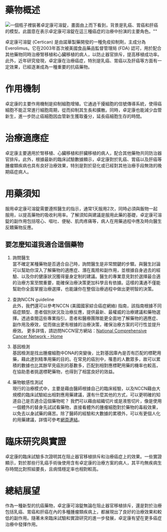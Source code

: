 # 藥物概述
![一個瓶子裡裝著卓定康可溶錠，畫面由上而下看到，背景是乳癌、胃癌和肝癌的模型。此圖意在表示卓定康可溶錠在這三種癌症的治療中扮演的主要角色。""](https://i.imgur.com/S386ymR.jpeg)

卓定康可溶錠 (Certican) 是由諾華製藥開發的一種免疫抑制劑，主成分為Everolimus。它在2003年首次被美國食品藥品監督管理局 (FDA) 認可，用於配合其他藥物同時治療腎移植和心臟移植的病人，以防止器官排斥，提高移植成功率。此外，近年研究發現，卓定康在治療癌症，特別是乳癌、胃癌以及肝癌等方面有一定效果，已經逐漸成為一種重要的抗癌藥物。

# 作用機制

卓定康的主要作用機制是抑制細胞增殖。它通過干擾細胞的信號傳導系統，使得癌細胞不能正常進行細胞周期，從而抑制其生長和擴散。同時，卓定康也能減少血管新生，進一步防止癌細胞因血管新生獲取養分，延長癌細胞生存的時間。

# 治療適應症

卓定康主要適用於腎移植、心臟移植和肝臟移植的病人，配合其他藥物共同防治器官排斥。此外，根據最新的臨床試驗數據顯示，卓定康對於乳癌、胃癌以及肝癌等腫瘤類疾病也具有良好治療效果，特別是對於惡化或已經對其他治療手段無效的晚期癌症病人。

# 用藥須知

服用卓定康可溶錠需要遵照醫生的指示，通常1天服用2次，同時必須與飯物一起服用，以提高藥物的吸收利用率。了解須知與建議是服用此藥的基礎，卓定康可溶錠的副作用包括噁心、嘔吐、便秘、肌肉疼痛等，病人在用藥過程中應及時向醫生反饋藥物反應。

## 要怎麼知道我適合這個藥物 

1. 詢問醫生  
當不確定某種藥物是否適合自己時，詢問醫生是非常關鍵的步驟。與醫生討論可以幫助你深入了解藥物的適應症、潛在風險和副作用，並根據自身過去的經驗、以及你的健康狀況獲得量身定制的建議。醫生的專業意見對於選擇最合適的治療方案至關重要，能確保治療決策更加科學且有依據。這樣的溝通不僅能幫助你全面掌握治療選擇，也能讓你在整個治療過程中做出更明智的決策。 

2. 查詢NCCN guideline  
此外，我們還可以參考NCCN (美國國家綜合癌症網絡) 指南，該指南根據不同癌症類型、患者個別狀況及治療反應，提供最新、最權威的治療建議和藥物選擇。透過查閱這些專業指引，患者和醫療團隊能更全面地了解藥物的適應症、副作用及療效，從而做出更有根據的治療決策，確保治療方案的可行性並提升療效。 
更多詳情，請訪問NCCN官方網站：[National Comprehensive Cancer Network - Home](https://www.nccn.org/)

3. 基因檢測  
基因檢測是找出腫瘤細胞中DNA的突變後，比對基因庫內是否有匹配的標靶用藥，藉此達到精準用藥的目的。在常見的癌別中，罹患的人數眾多，故可以累積的數據也比其餘罕見癌別的基數多，匹配到相對應標靶用藥的機率也較高，在協助患者挑選標靶藥物，也得到了相當良好的效益。 

4. 藥物敏感性測試  
現行的治療模式中，主要是藉由醫師根據自己的臨床經驗，以及NCCN藉由大規模的臨床試驗給出相對應用藥建議，還有什麼其他的方式，可以更明確的知道自己是否適合這個藥物呢？ 
我們可以藉由組織切片或是液態切片，像是使用一個體外的替身先試試看藥物，直接看體外的腫瘤細胞對於藥物的毒殺效果，以免去以身試藥的痛苦。除了醫師的經驗和大數據的累積外，可以有更個人化的用藥建議，詳情可參考[網頁連結](https://info.cancerfree.io/)。 

# 臨床研究與實證

卓定康的臨床試驗多次證明其在阻止器官移植排斥和治療癌症上的效果。一些實證顯示，對於那些行乳癌手術後使用含有卓定康的治療方案的病人，其平均無疾病生存時間比對照組要長，且病情穩定率也相對較高。

# 總結展望

作為一種新型的抗癌藥物，卓定康可溶錠無論在阻止器官移植排斥，還是對於治療包括乳癌、胃癌和肝癌在內的多種腫瘤類疾病上，都展現出了良好的治療效果和較低的副作用。隨著未來臨床試驗和實證研究的進一步發展，卓定康有望在更多癌症治療中發揮作用。
